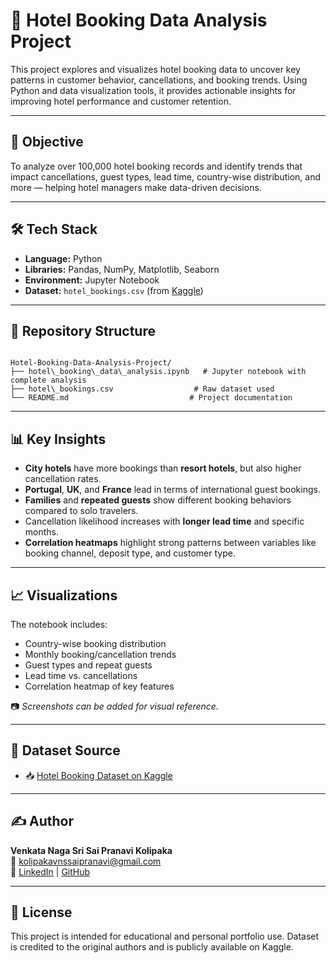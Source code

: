 # 🏨 Hotel Booking Data Analysis Project

This project explores and visualizes hotel booking data to uncover key patterns in customer behavior, cancellations, and booking trends. Using Python and data visualization tools, it provides actionable insights for improving hotel performance and customer retention.

---

## 📌 Objective

To analyze over 100,000 hotel booking records and identify trends that impact cancellations, guest types, lead time, country-wise distribution, and more — helping hotel managers make data-driven decisions.

---

## 🛠️ Tech Stack

- **Language:** Python  
- **Libraries:** Pandas, NumPy, Matplotlib, Seaborn  
- **Environment:** Jupyter Notebook  
- **Dataset:** `hotel_bookings.csv` (from [Kaggle](https://www.kaggle.com/datasets/mathsian/hotel-bookings))

---

## 📁 Repository Structure

```

Hotel-Booking-Data-Analysis-Project/
├── hotel\_booking\_data\_analysis.ipynb   # Jupyter notebook with complete analysis
├── hotel\_bookings.csv                  # Raw dataset used
└── README.md                           # Project documentation

```

---

## 📊 Key Insights

- **City hotels** have more bookings than **resort hotels**, but also higher cancellation rates.
- **Portugal**, **UK**, and **France** lead in terms of international guest bookings.
- **Families** and **repeated guests** show different booking behaviors compared to solo travelers.
- Cancellation likelihood increases with **longer lead time** and specific months.
- **Correlation heatmaps** highlight strong patterns between variables like booking channel, deposit type, and customer type.

---

## 📈 Visualizations

The notebook includes:
- Country-wise booking distribution
- Monthly booking/cancellation trends
- Guest types and repeat guests
- Lead time vs. cancellations
- Correlation heatmap of key features

📷 _Screenshots can be added for visual reference._

---

## 📂 Dataset Source

- 📥 [Hotel Booking Dataset on Kaggle](https://www.kaggle.com/datasets/mathsian/hotel-bookings)

---

## ✍️ Author

**Venkata Naga Sri Sai Pranavi Kolipaka**  
📧 [kolipakavnssaipranavi@gmail.com](mailto:kolipakavnssaipranavi@gmail.com)  
🔗 [LinkedIn](https://www.linkedin.com/in/your-link) | [GitHub](https://github.com/your-username)

---

## 📄 License

This project is intended for educational and personal portfolio use. Dataset is credited to the original authors and is publicly available on Kaggle.
```